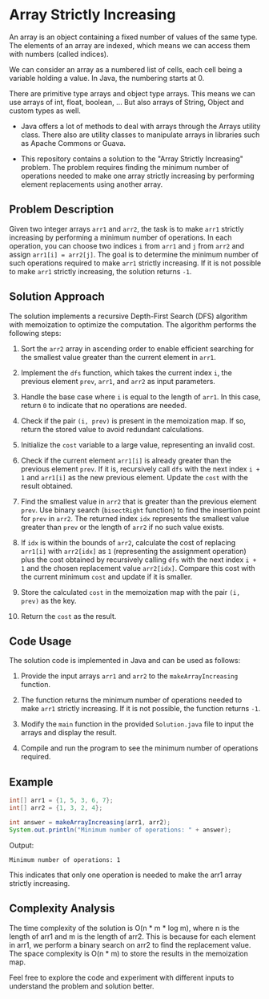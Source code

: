 # Array Strictly Increasing

An array is an object containing a fixed number of values of the same type. The elements of an array are indexed, which means we can access them with numbers (called indices).

We can consider an array as a numbered list of cells, each cell being a variable holding a value. In Java, the numbering starts at 0.

There are primitive type arrays and object type arrays. This means we can use arrays of int, float, boolean, … But also arrays of String, Object and custom types as well.

- Java offers a lot of methods to deal with arrays through the Arrays utility class. There also are utility classes to manipulate arrays in libraries such as Apache Commons or Guava.

-  This repository contains a solution to the "Array Strictly Increasing" problem. The problem requires finding the minimum number of operations needed to make one array strictly increasing by performing element replacements using another array.

## Problem Description

Given two integer arrays `arr1` and `arr2`, the task is to make `arr1` strictly increasing by performing a minimum number of operations. In each operation, you can choose two indices `i` from `arr1` and `j` from `arr2` and assign `arr1[i] = arr2[j]`. The goal is to determine the minimum number of such operations required to make `arr1` strictly increasing. If it is not possible to make `arr1` strictly increasing, the solution returns `-1`.

## Solution Approach

The solution implements a recursive Depth-First Search (DFS) algorithm with memoization to optimize the computation. The algorithm performs the following steps:

1. Sort the `arr2` array in ascending order to enable efficient searching for the smallest value greater than the current element in `arr1`.

2. Implement the `dfs` function, which takes the current index `i`, the previous element `prev`, `arr1`, and `arr2` as input parameters.

3. Handle the base case where `i` is equal to the length of `arr1`. In this case, return `0` to indicate that no operations are needed.

4. Check if the pair `(i, prev)` is present in the memoization map. If so, return the stored value to avoid redundant calculations.

5. Initialize the `cost` variable to a large value, representing an invalid cost.

6. Check if the current element `arr1[i]` is already greater than the previous element `prev`. If it is, recursively call `dfs` with the next index `i + 1` and `arr1[i]` as the new previous element. Update the `cost` with the result obtained.

7. Find the smallest value in `arr2` that is greater than the previous element `prev`. Use binary search (`bisectRight` function) to find the insertion point for `prev` in `arr2`. The returned index `idx` represents the smallest value greater than `prev` or the length of `arr2` if no such value exists.

8. If `idx` is within the bounds of `arr2`, calculate the cost of replacing `arr1[i]` with `arr2[idx]` as `1` (representing the assignment operation) plus the cost obtained by recursively calling `dfs` with the next index `i + 1` and the chosen replacement value `arr2[idx]`. Compare this cost with the current minimum `cost` and update if it is smaller.

9. Store the calculated `cost` in the memoization map with the pair `(i, prev)` as the key.

10. Return the `cost` as the result.

## Code Usage

The solution code is implemented in Java and can be used as follows:

1. Provide the input arrays `arr1` and `arr2` to the `makeArrayIncreasing` function.

2. The function returns the minimum number of operations needed to make `arr1` strictly increasing. If it is not possible, the function returns `-1`.

3. Modify the `main` function in the provided `Solution.java` file to input the arrays and display the result.

4. Compile and run the program to see the minimum number of operations required.

## Example

```java
int[] arr1 = {1, 5, 3, 6, 7};
int[] arr2 = {1, 3, 2, 4};

int answer = makeArrayIncreasing(arr1, arr2);
System.out.println("Minimum number of operations: " + answer);
```


Output:
```
Minimum number of operations: 1
```

This indicates that only one operation is needed to make the arr1 array strictly increasing.

## Complexity Analysis
The time complexity of the solution is O(n * m * log m), where n is the length of arr1 and m is the length of arr2. This is because for each element in arr1, we perform a binary search on arr2 to find the replacement value. The space complexity is O(n * m) to store the results in the memoization map.

Feel free to explore the code and experiment with different inputs to understand the problem and solution better.
